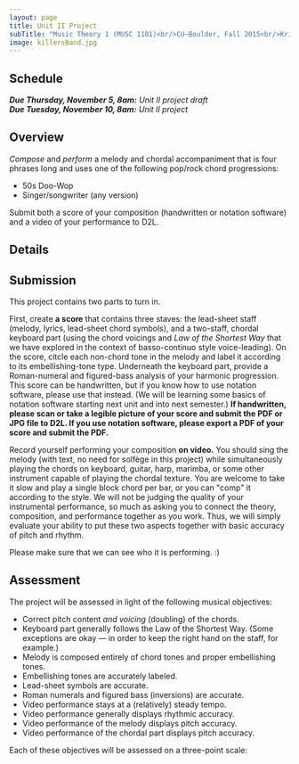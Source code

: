 ```yaml
---
layout: page
title: Unit II Project
subTitle: "Music Theory 1 (MUSC 1101)<br/>CU–Boulder, Fall 2015<br/>Kris Shaffer, Ph.D. – instructor"
image: killersBand.jpg
---
```


## Schedule

***Due Thursday, November 5, 8am:*** *Unit II project draft*   
***Due Tuesday, November 10, 8am:*** *Unit II project*   


## Overview

*Compose* and *perform* a melody and chordal accompaniment that is four phrases long and uses one of the following pop/rock chord progressions:

- 50s Doo-Wop  
- Singer/songwriter (any version)

Submit both a score of your composition (handwritten or notation software) and a video of your performance to D2L.


## Details



## Submission

This project contains two parts to turn in.

First, create **a score** that contains three staves: the lead-sheet staff (melody, lyrics, lead-sheet chord symbols), and a two-staff, chordal keyboard part (using the chord voicings and *Law of the Shortest Way* that we have explored in the context of basso-continuo style voice-leading). On the score, citcle each non-chord tone in the melody and label it according to its embellishing-tone type. Underneath the keyboard part, provide a Roman-numeral and figured-bass analysis of your harmonic progression. This score can be handwritten, but if you know how to use notation software, please use that instead. (We will be learning some basics of notation software starting next unit and into next semester.) **If handwritten, please scan or take a legible picture of your score and submit the PDF or JPG file to D2L. If you use notation software, please export a PDF of your score and submit the PDF.**

Record yourself performing your composition **on video.** You should sing the melody (with text, no need for solfège in this project) while simultaneously playing the chords on keyboard, guitar, harp, marimba, or some other instrument capable of playing the chordal texture. You are welcome to take it slow and play a single block chord per bar, or you can "comp" it according to the style. We will not be judging the quality of your instrumental performance, so much as asking you to connect the theory, composition, and performance together as you work. Thus, we will simply evaluate your ability to put these two aspects together with basic accuracy of pitch and rhythm. 

Please make sure that we can see who it is performing. :)


## Assessment

The project will be assessed in light of the following musical objectives:

- Correct pitch content *and voicing* (doubling) of the chords.  
- Keyboard part generally follows the Law of the Shortest Way. (Some exceptions are okay — in order to keep the right hand on the staff, for example.)  
- Melody is composed entirely of chord tones and proper embellishing tones.  
- Embellishing tones are accurately labeled.  
- Lead-sheet symbols are accurate.  
- Roman numerals and figured bass (inversions) are accurate.  
- Video performance stays at a (relatively) steady tempo.  
- Video performance generally displays rhythmic accuracy.  
- Video performance of the melody displays pitch accuracy.  
- Video performance of the chordal part displays pitch accuracy.  

Each of these objectives will be assessed on a three-point scale:

